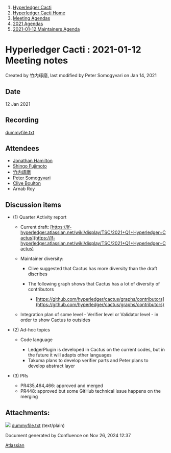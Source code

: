 1. [Hyperledger Cacti](index.html)
2. [Hyperledger Cacti Home](Hyperledger-Cacti-Home_20414469.html)
3. [Meeting Agendas](Meeting-Agendas_20414488.html)
4. [2021 Agendas](2021-Agendas_20414860.html)
5. [2021-01-12 Maintainers Agenda](2021-01-12-Maintainers-Agenda_20414867.html)

# Hyperledger Cacti : 2021-01-12 Meeting notes

Created by 竹内琢磨, last modified by Peter Somogyvari on Jan 14, 2021

## Date

12 Jan 2021

## Recording

[dummyfile.txt](attachments/20414873/20414879.txt)

## Attendees

- [Jonathan Hamilton](https://lf-hyperledger.atlassian.net/wiki/people/557058:b67865d6-864d-4728-91f1-8b4e178a6466?ref=confluence)
- [Shingo Fujimoto](https://lf-hyperledger.atlassian.net/wiki/people/712020:14e583f1-56ad-4e76-a373-78870fbd000f?ref=confluence)
- [竹内琢磨](https://lf-hyperledger.atlassian.net/wiki/people/70121:99daf5c8-226c-43d4-9f24-0a46a0546192?ref=confluence)
- [Peter Somogyvari](https://lf-hyperledger.atlassian.net/wiki/people/557058:cae262a4-be99-4f5e-a36e-bf20a5c795f2?ref=confluence)
- [Clive Boulton](https://lf-hyperledger.atlassian.net/wiki/people/70121:cd28b3ec-0f42-4c0a-a8a5-83954ab74aad?ref=confluence)
- Arnab Roy

## Discussion items

- (1) Quarter Activity report
  
  - Current draft: [https://lf-hyperledger.atlassian.net/wiki/display/TSC/2021+Q1+Hyperledger+Cactus](https://lf-hyperledger.atlassian.net/wiki/display/TSC/2021+Q1+Hyperledger+Cactus)
  - Maintainer diversity:
    
    - Clive suggested that Cactus has more diversity than the draft discribes
    - The following graph shows that Cactus has a lot of diversity of contributors
      
      - [https://github.com/hyperledger/cactus/graphs/contributors](https://github.com/hyperledger/cactus/graphs/contributors)
  - Integration plan of some level - Verifier level or Validator level - in order to show Cactus to outsides
- (2) Ad-hoc topics
  
  - Code language
    
    - LedgerPlugin is developed in Cactus on the current codes, but in the future it will adapts other languages
    - Takuma plans to develop verifier parts and Peter plans to develop abstract layer
- (3) PRs
  
  - PR435,464,466: approved and merged
  - PR448: approved but some GitHub technical issue happens on the merging

## Attachments:

![](images/icons/bullet_blue.gif) [dummyfile.txt](attachments/20414873/20414879.txt) (text/plain)

Document generated by Confluence on Nov 26, 2024 12:37

[Atlassian](http://www.atlassian.com/)
